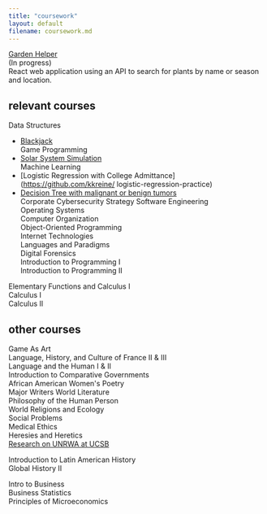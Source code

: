 ```yaml
---
title: "coursework"
layout: default
filename: coursework.md
---
```


[Garden Helper](https://github.com/kkreine/garden-helper-app)  
(In progress)  
React web application using an API to search for plants by name or season and location.

## relevant courses

Data Structures  
- [Blackjack](https://github.com/kkreine/blackjack)  
Game Programming  
- [Solar System Simulation](https://github.com/kkreine/Solar-System-Proj)  
Machine Learning  
- [Logistic Regression with College Admittance](https://github.com/kkreine/ logistic-regression-practice)  
- [Decision Tree with malignant or benign tumors](https://github.com/kkreine/decision-tree-tumors)  
Corporate Cybersecurity Strategy 
Software Engineering  
Operating Systems  
Computer Organization  
Object-Oriented Programming  
Internet Technologies  
Languages and Paradigms  
Digital Forensics  
Introduction to Programming I  
Introduction to Programming II  
  
Elementary Functions and Calculus I  
Calculus I  
Calculus II  

## other courses
Game As Art  
Language, History, and Culture of France II & III  
Language and the Human I & II  
Introduction to Comparative Governments  
African American Women's Poetry  
Major Writers World Literature  
Philosophy of the Human Person  
World Religions and Ecology  
Social Problems  
Medical Ethics  
Heresies and Heretics  
[Research on UNRWA at UCSB](https://youtu.be/Z7Zs69PvHt4)
  
Introduction to Latin American History  
Global History II  

Intro to Business  
Business Statistics  
Principles of Microeconomics  